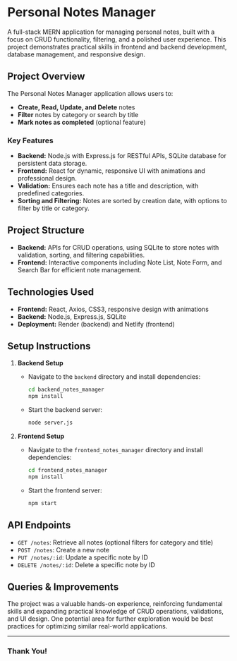 # Personal Notes Manager

A full-stack MERN application for managing personal notes, built with a focus on CRUD functionality, filtering, and a polished user experience. This project demonstrates practical skills in frontend and backend development, database management, and responsive design.

## Project Overview

The Personal Notes Manager application allows users to:
- **Create, Read, Update, and Delete** notes
- **Filter** notes by category or search by title
- **Mark notes as completed** (optional feature)

### Key Features
- **Backend:** Node.js with Express.js for RESTful APIs, SQLite database for persistent data storage.
- **Frontend:** React for dynamic, responsive UI with animations and professional design.
- **Validation:** Ensures each note has a title and description, with predefined categories.
- **Sorting and Filtering:** Notes are sorted by creation date, with options to filter by title or category.

## Project Structure

- **Backend:** APIs for CRUD operations, using SQLite to store notes with validation, sorting, and filtering capabilities.
- **Frontend:** Interactive components including Note List, Note Form, and Search Bar for efficient note management.

## Technologies Used

- **Frontend:** React, Axios, CSS3, responsive design with animations
- **Backend:** Node.js, Express.js, SQLite
- **Deployment:** Render (backend) and Netlify (frontend)

## Setup Instructions

1. **Backend Setup**
   - Navigate to the `backend` directory and install dependencies:
     ```bash
     cd backend_notes_manager
     npm install
     ```
   - Start the backend server:
     ```bash
     node server.js
     ```

2. **Frontend Setup**
   - Navigate to the `frontend_notes_manager` directory and install dependencies:
     ```bash
     cd frontend_notes_manager
     npm install
     ```
   - Start the frontend server:
     ```bash
     npm start
     ```

## API Endpoints

- `GET /notes`: Retrieve all notes (optional filters for category and title)
- `POST /notes`: Create a new note
- `PUT /notes/:id`: Update a specific note by ID
- `DELETE /notes/:id`: Delete a specific note by ID

## Queries & Improvements

The project was a valuable hands-on experience, reinforcing fundamental skills and expanding practical knowledge of CRUD operations, validations, and UI design. One potential area for further exploration would be best practices for optimizing similar real-world applications.

---

### Thank You!
